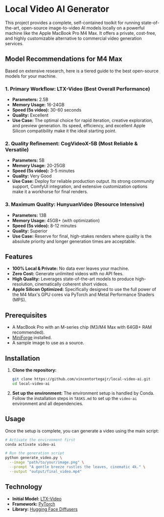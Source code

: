 # Local Video AI Generator

This project provides a complete, self-contained toolkit for running state-of-the-art, open-source image-to-video AI models locally on a powerful machine like the Apple MacBook Pro M4 Max. It offers a private, cost-free, and highly customizable alternative to commercial video generation services.

## Model Recommendations for M4 Max

Based on extensive research, here is a tiered guide to the best open-source models for your machine.

### 1. Primary Workflow: LTX-Video (Best Overall Performance)
- **Parameters:** 2.5B
- **Memory Usage:** 16-24GB
- **Speed (5s video):** 30-60 seconds
- **Quality:** Excellent
- **Use Case:** The optimal choice for rapid iteration, creative exploration, and preview generation. Its speed, efficiency, and excellent Apple Silicon compatibility make it the ideal starting point.

### 2. Quality Refinement: CogVideoX-5B (Most Reliable & Versatile)
- **Parameters:** 5B
- **Memory Usage:** 20-25GB
- **Speed (5s video):** 3-5 minutes
- **Quality:** Very Good
- **Use Case:** Deploy for reliable production output. Its strong community support, ComfyUI integration, and extensive customization options make it a workhorse for final renders.

### 3. Maximum Quality: HunyuanVideo (Resource Intensive)
- **Parameters:** 13B
- **Memory Usage:** 45GB+ (with optimization)
- **Speed (5s video):** 8-12 minutes
- **Quality:** Superior
- **Use Case:** Reserve for final, high-stakes renders where quality is the absolute priority and longer generation times are acceptable.

## Features

-   **100% Local & Private:** No data ever leaves your machine.
-   **Zero Cost:** Generate unlimited videos with no API fees.
-   **High Quality:** Leverages state-of-the-art models to produce high-resolution, cinematically coherent short videos.
-   **Apple Silicon Optimized:** Specifically designed to use the full power of the M4 Max's GPU cores via PyTorch and Metal Performance Shaders (MPS).

## Prerequisites

-   A MacBook Pro with an M-series chip (M3/M4 Max with 64GB+ RAM recommended).
-   [MiniForge](https://github.com/conda-forge/miniforge) installed.
-   A sample image to use as a source.

## Installation

1.  **Clone the repository:**
    ```bash
    git clone https://github.com/vincentortegajr/local-video-ai.git
    cd local-video-ai
    ```

2.  **Set up the environment:**
    The environment setup is handled by Conda. Follow the installation steps in `TASKS.md` to set up the `video-ai` environment and all dependencies.

## Usage

Once the setup is complete, you can generate a video using the main script:

```bash
# Activate the environment first
conda activate video-ai

# Run the generation script
python generate_video.py \
  --image "path/to/your/image.png" \
  --prompt "A gentle breeze rustles the leaves, cinematic 4k." \
  --output "output/final_video.mp4"
```

## Technology

-   **Initial Model:** [LTX-Video](https://huggingface.co/docs/diffusers/main/en/api/pipelines/ltx_video)
-   **Framework:** [PyTorch](https://pytorch.org/)
-   **Library:** [Hugging Face Diffusers](https://huggingface.co/docs/diffusers/index)